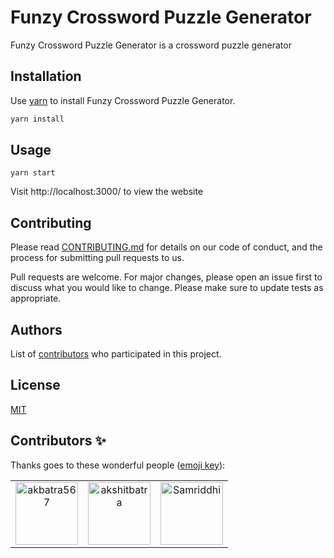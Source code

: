 # Funzy Crossword Puzzle Generator
Funzy Crossword Puzzle Generator is a crossword puzzle generator

## Installation

Use [yarn]([https://pip.pypa.io/en/stable/](https://yarnpkg.com/cli/install)) to install Funzy Crossword Puzzle Generator.

```bash
yarn install
```

## Usage
```
yarn start
```
Visit http://localhost:3000/ to view the website

## Contributing
Please read [CONTRIBUTING.md](CONTRIBUTING.md) for details on our code
of conduct, and the process for submitting pull requests to us.

Pull requests are welcome. For major changes, please open an issue first to discuss what you would like to change.
Please make sure to update tests as appropriate.

## Authors

List of [contributors](https://github.com/mksOrg-open/funzy-crossword-puzzle-generator/contributors)
who participated in this project.


## License
[MIT](https://choosealicense.com/licenses/mit/)

## Contributors ✨
Thanks goes to these wonderful people ([emoji key](https://allcontributors.org/docs/en/emoji-key)):

<table>
  <tr>
    <td align="center"><a href='https://github.com/akbatra567' title='akbatra567: code, infra, management, security, test, ideas, bug'><img src='https://avatars.githubusercontent.com/u/59093007?v=4' alt='akbatra567' style='width:100px;'/></a></td>
    <td align="center"><a href='https://github.com/akshitbatra' title='akshitbatra: code, bug'><img src='https://avatars.githubusercontent.com/u/88490050?v=4' alt='akshitbatra' style='width:100px;'/></a></td>
    <td align="center"><a href='https://github.com/Samridhi-98' title='Samridhi-98: code, infra, review, bug, '><img src='https://avatars.githubusercontent.com/u/54466041?s=400&v=4' alt='Samriddhi' style='width:100px;'/></a></td>
  </tr>
</table>
